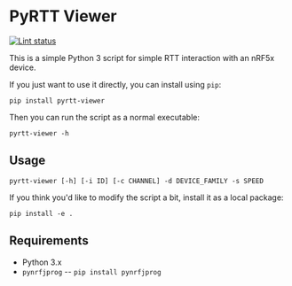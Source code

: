 # PyRTT Viewer

[![Lint status](https://github.com/thomasstenersen/pyrtt-viewer/workflows/Lint/badge.svg)](https://github.com/thomasstenersen/pyrtt-viewer)

This is a simple Python 3 script for simple RTT interaction with an nRF5x device.

If you just want to use it directly, you can install using `pip`:

    pip install pyrtt-viewer

Then you can run the script as a normal executable:

    pyrtt-viewer -h

## Usage

	pyrtt-viewer [-h] [-i ID] [-c CHANNEL] -d DEVICE_FAMILY -s SPEED



If you think you'd like to modify the script a bit, install it as a local package:

    pip install -e .

## Requirements

- Python 3.x
- `pynrfjprog` -- `pip install pynrfjprog`
